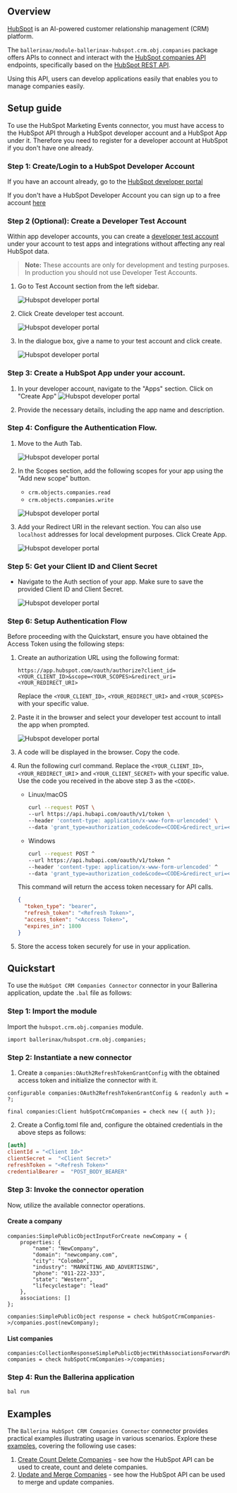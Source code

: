 ## Overview

[HubSpot](https://www.hubspot.com) is an AI-powered customer relationship management (CRM) platform.

The `ballerinax/module-ballerinax-hubspot.crm.obj.companies` package offers APIs to connect and interact with the [HubSpot companies API](https://api.hubapi.com/crm/v3/objects/companies) endpoints, specifically based on the [HubSpot REST API](https://developers.hubspot.com/docs/reference/api/crm/objects/companies).

Using this API, users can develop applications easily that enables you to manage companies easily.

## Setup guide

To use the HubSpot Marketing Events connector, you must have access to the HubSpot API through a HubSpot developer account and a HubSpot App under it. Therefore you need to register for a developer account at HubSpot if you don't have one already.

### Step 1: Create/Login to a HubSpot Developer Account

If you have an account already, go to the [HubSpot developer portal](https://app.hubspot.com/)

If you don't have a HubSpot Developer Account you can sign up to a free account [here](https://developers.hubspot.com/get-started)

### Step 2 (Optional): Create a Developer Test Account

Within app developer accounts, you can create a [developer test account](https://developers.hubspot.com/beta-docs/getting-started/account-types#developer-test-accounts) under your account to test apps and integrations without affecting any real HubSpot data.

> **Note:** These accounts are only for development and testing purposes. In production you should not use Developer Test Accounts.

1. Go to Test Account section from the left sidebar.

    ![Hubspot developer portal](https://raw.githubusercontent.com/ballerina-platform/module-ballerinax-hubspot.crm.object.companies/main/docs/resources/test_acc_1.png)

2. Click Create developer test account.

    ![Hubspot developer portal](https://raw.githubusercontent.com/ballerina-platform/module-ballerinax-hubspot.crm.object.companies/main/docs/resources/test_acc_2.png)

3. In the dialogue box, give a name to your test account and click create.

    ![Hubspot developer portal](https://raw.githubusercontent.com/ballerina-platform/module-ballerinax-hubspot.crm.object.companies/main/docs/resources/test_acc_3.png)

### Step 3: Create a HubSpot App under your account.

1. In your developer account, navigate to the "Apps" section. Click on "Create App"
   ![Hubspot developer portal](https://raw.githubusercontent.com/ballerina-platform/module-ballerinax-hubspot.crm.object.companies/main/docs/resources/create_app_1.png)

2. Provide the necessary details, including the app name and description.

### Step 4: Configure the Authentication Flow.

1. Move to the Auth Tab.

   ![Hubspot developer portal](https://raw.githubusercontent.com/ballerina-platform/module-ballerinax-hubspot.crm.object.companies/main/docs/resources/create_app_2.png)


2. In the Scopes section, add the following scopes for your app using the "Add new scope" button.

   - `crm.objects.companies.read`
   - `crm.objects.companies.write`

   ![Hubspot developer portal](https://raw.githubusercontent.com/ballerina-platform/module-ballerinax-hubspot.crm.object.companies/main/docs/resources/scope_set.png)

3. Add your Redirect URI in the relevant section. You can also use `localhost` addresses for local development purposes. Click Create App.

   ![Hubspot developer portal](https://raw.githubusercontent.com/ballerina-platform/module-ballerinax-hubspot.crm.object.companies/main/docs/resources/create_app_final.png)

### Step 5: Get your Client ID and Client Secret

- Navigate to the Auth section of your app. Make sure to save the provided Client ID and Client Secret.

   ![Hubspot developer portal](https://raw.githubusercontent.com/ballerina-platform/module-ballerinax-hubspot.crm.object.companies/main/docs/resources/get_credentials.png)


### Step 6: Setup Authentication Flow

Before proceeding with the Quickstart, ensure you have obtained the Access Token using the following steps:

1. Create an authorization URL using the following format:

   ```
   https://app.hubspot.com/oauth/authorize?client_id=<YOUR_CLIENT_ID>&scope=<YOUR_SCOPES>&redirect_uri=<YOUR_REDIRECT_URI>
   ```

   Replace the `<YOUR_CLIENT_ID>`, `<YOUR_REDIRECT_URI>` and `<YOUR_SCOPES>` with your specific value.

2. Paste it in the browser and select your developer test account to intall the app when prompted.

   ![Hubspot developer portal](https://raw.githubusercontent.com/ballerina-platform/module-ballerinax-hubspot.crm.object.companies/main/docs/resources/install_app.png)

3. A code will be displayed in the browser. Copy the code.

4. Run the following curl command. Replace the `<YOUR_CLIENT_ID>`, `<YOUR_REDIRECT_URI`> and `<YOUR_CLIENT_SECRET>` with your specific value. Use the code you received in the above step 3 as the `<CODE>`.

   - Linux/macOS

     ```bash
     curl --request POST \
     --url https://api.hubapi.com/oauth/v1/token \
     --header 'content-type: application/x-www-form-urlencoded' \
     --data 'grant_type=authorization_code&code=<CODE>&redirect_uri=<YOUR_REDIRECT_URI>&client_id=<YOUR_CLIENT_ID>&client_secret=<YOUR_CLIENT_SECRET>'
     ```

   - Windows

     ```bash
     curl --request POST ^
     --url https://api.hubapi.com/oauth/v1/token ^
     --header 'content-type: application/x-www-form-urlencoded' ^
     --data 'grant_type=authorization_code&code=<CODE>&redirect_uri=<YOUR_REDIRECT_URI>&client_id=<YOUR_CLIENT_ID>&client_secret=<YOUR_CLIENT_SECRET>'
     ```

   This command will return the access token necessary for API calls.

   ```json
   {
     "token_type": "bearer",
     "refresh_token": "<Refresh Token>",
     "access_token": "<Access Token>",
     "expires_in": 1800
   }
   ```

5. Store the access token securely for use in your application.

## Quickstart

To use the `HubSpot CRM Companies Connector` connector in your Ballerina application, update the `.bal` file as follows:

### Step 1: Import the module

Import the `hubspot.crm.obj.companies` module.

````ballerina
import ballerinax/hubspot.crm.obj.companies;
````

### Step 2: Instantiate a new connector

1. Create a `companies:OAuth2RefreshTokenGrantConfig` with the obtained access token and initialize the connector with it.

````ballerina
configurable companies:OAuth2RefreshTokenGrantConfig & readonly auth = ?;

final companies:Client hubSpotCrmCompanies = check new ({ auth });
````

2. Create a Config.toml file and, configure the obtained credentials in the above steps as follows:

````toml
[auth]
clientId = "<Client Id>"
clientSecret =  "<Client Secret>"
refreshToken = "<Refresh Token>"
credentialBearer =  "POST_BODY_BEARER"
````

### Step 3: Invoke the connector operation

Now, utilize the available connector operations.

#### Create a company

```ballerina
companies:SimplePublicObjectInputForCreate newCompany = {
    properties: {
        "name": "NewCompany",
        "domain": "newcompany.com",
        "city": "Colombo",
        "industry": "MARKETING_AND_ADVERTISING",
        "phone": "011-222-333",
        "state": "Western",
        "lifecyclestage": "lead"
    },
    associations: []
};

companies:SimplePublicObject response = check hubSpotCrmCompanies->/companies.post(newCompany);

```

#### List companies

```ballerina
companies:CollectionResponseSimplePublicObjectWithAssociationsForwardPaging companies = check hubSpotCrmCompanies->/companies;

```

### Step 4: Run the Ballerina application

````bash
bal run
````

## Examples

The `Ballerina HubSpot CRM Companies Connector` connector provides practical examples illustrating usage in various scenarios. Explore these [examples](https://github.com/module-ballerinax-hubspot.crm.object.companies/tree/main/examples/), covering the following use cases:

1. [Create Count Delete Companies](https://github.com/ballerina-platform/module-ballerinax-hubspot.crm.object.companies/tree/main/examples/Company_create_count_delete) - see how the HubSpot API can be used to create, count and delete companies.
2. [Update and Merge Companies](https://github.com/ballerina-platform/module-ballerinax-hubspot.crm.object.companies/tree/main/examples/Company_update_merge) - see how the HubSpot API can be used to merge and update companies.
